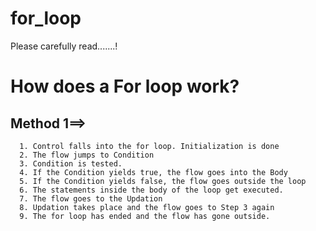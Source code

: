 # for_loop
Please carefully read.......!

# How does a For loop work? 

## Method 1==>
      1. Control falls into the for loop. Initialization is done
      2. The flow jumps to Condition
      3. Condition is tested. 
      4. If the Condition yields true, the flow goes into the Body
      5. If the Condition yields false, the flow goes outside the loop
      6. The statements inside the body of the loop get executed.
      7. The flow goes to the Updation
      8. Updation takes place and the flow goes to Step 3 again
      9. The for loop has ended and the flow has gone outside.
